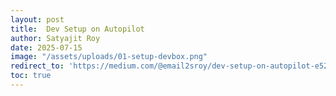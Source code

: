 ```yaml
---
layout: post
title:  Dev Setup on Autopilot
author: Satyajit Roy
date: 2025-07-15
image: "/assets/uploads/01-setup-devbox.png"
redirect_to: 'https://medium.com/@email2sroy/dev-setup-on-autopilot-e52dd0938b96/'
toc: true
---
```

